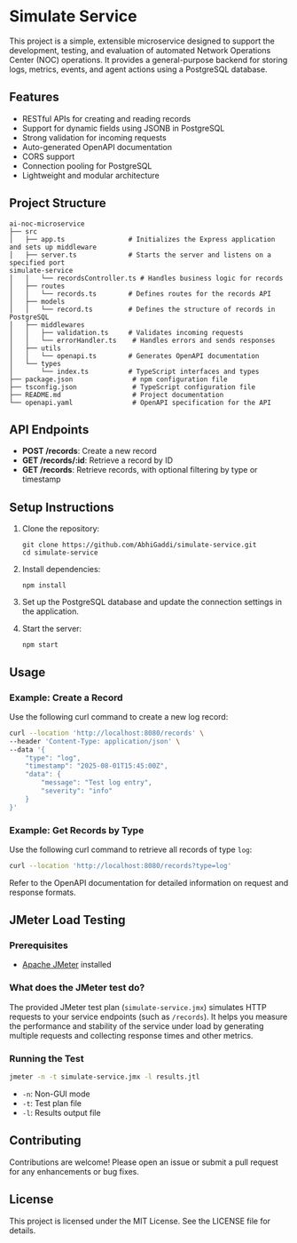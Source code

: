 # Simulate Service

This project is a simple, extensible microservice designed to support the development, testing, and evaluation of automated Network Operations Center (NOC) operations. It provides a general-purpose backend for storing logs, metrics, events, and agent actions using a PostgreSQL database.

## Features

- RESTful APIs for creating and reading records
- Support for dynamic fields using JSONB in PostgreSQL
- Strong validation for incoming requests
- Auto-generated OpenAPI documentation
- CORS support
- Connection pooling for PostgreSQL
- Lightweight and modular architecture

## Project Structure

```
ai-noc-microservice
├── src
│   ├── app.ts                # Initializes the Express application and sets up middleware
│   ├── server.ts             # Starts the server and listens on a specified port
simulate-service
│   │   └── recordsController.ts # Handles business logic for records
│   ├── routes
│   │   └── records.ts        # Defines routes for the records API
│   ├── models
│   │   └── record.ts         # Defines the structure of records in PostgreSQL
│   ├── middlewares
│   │   ├── validation.ts     # Validates incoming requests
│   │   └── errorHandler.ts    # Handles errors and sends responses
│   ├── utils
│   │   └── openapi.ts        # Generates OpenAPI documentation
│   └── types
│       └── index.ts          # TypeScript interfaces and types
├── package.json               # npm configuration file
├── tsconfig.json              # TypeScript configuration file
├── README.md                  # Project documentation
└── openapi.yaml               # OpenAPI specification for the API
```

## API Endpoints

- **POST /records**: Create a new record
- **GET /records/:id**: Retrieve a record by ID
- **GET /records**: Retrieve records, with optional filtering by type or timestamp

## Setup Instructions

1. Clone the repository:
   ```
   git clone https://github.com/AbhiGaddi/simulate-service.git
   cd simulate-service
   ```

2. Install dependencies:
   ```
   npm install
   ```

3. Set up the PostgreSQL database and update the connection settings in the application.

4. Start the server:
   ```
   npm start
   ```

## Usage


### Example: Create a Record

Use the following curl command to create a new log record:

```sh
curl --location 'http://localhost:8080/records' \
--header 'Content-Type: application/json' \
--data '{
    "type": "log",
    "timestamp": "2025-08-01T15:45:00Z",
    "data": {
        "message": "Test log entry",
        "severity": "info"
    }
}'
```

### Example: Get Records by Type

Use the following curl command to retrieve all records of type `log`:

```sh
curl --location 'http://localhost:8080/records?type=log'
```

Refer to the OpenAPI documentation for detailed information on request and response formats.

## JMeter Load Testing

### Prerequisites

- [Apache JMeter](https://jmeter.apache.org/) installed

### What does the JMeter test do?

The provided JMeter test plan (`simulate-service.jmx`) simulates HTTP requests to your service endpoints (such as `/records`). It helps you measure the performance and stability of the service under load by generating multiple requests and collecting response times and other metrics.

### Running the Test

```sh
jmeter -n -t simulate-service.jmx -l results.jtl
```

- `-n`: Non-GUI mode
- `-t`: Test plan file
- `-l`: Results output file

## Contributing

Contributions are welcome! Please open an issue or submit a pull request for any enhancements or bug fixes.

## License

This project is licensed under the MIT License. See the LICENSE file for details.
